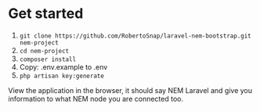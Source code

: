 # Get started

1. ```git clone https://github.com/RobertoSnap/laravel-nem-bootstrap.git nem-project```
1. ```cd nem-project```
1. ```composer install```
1.  Copy: .env.example to .env
1. ```php artisan key:generate```

View the application in the browser, it should say NEM Laravel and give you information to what NEM node you are connected too.
